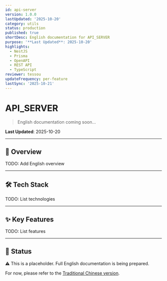 ```yaml
---
id: api-server
version: 1.0.0
lastUpdated: '2025-10-20'
category: utils
status: production
published: true
shortDesc: English documentation for API_SERVER
purpose: '**Last Updated**: 2025-10-20'
highlights:
  - NestJS
  - Prisma
  - OpenAPI
  - REST API
  - TypeScript
reviewer: tessou
updateFrequency: per-feature
lastSync: '2025-10-21'
---
```


# API_SERVER

> English documentation coming soon...

**Last Updated**: 2025-10-20

---

## 🎯 Overview

TODO: Add English overview

---

## 🛠️ Tech Stack

TODO: List technologies

---

## ✨ Key Features

TODO: List features

---

## 📝 Status

⚠️ This is a placeholder. Full English documentation is being prepared.

For now, please refer to the [Traditional Chinese version](../zh-TW/API_SERVER.md).
